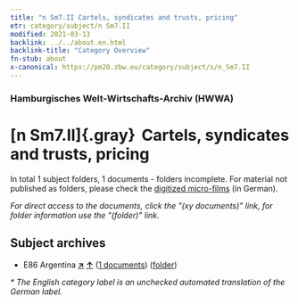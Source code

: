 ```yaml
---
title: "n Sm7.II Cartels, syndicates and trusts, pricing"
etr: category/subject/n Sm7.II
modified: 2021-03-13
backlink: ../../about.en.html
backlink-title: "Category Overview"
fn-stub: about
x-canonical: https://pm20.zbw.eu/category/subject/s/n_Sm7.II
---
```


### Hamburgisches Welt-Wirtschafts-Archiv (HWWA)
# [n Sm7.II]{.gray}&#8201; Cartels, syndicates and trusts, pricing&#160; 





In total 1 subject folders, 1 documents - folders incomplete.
For material not published as folders, please check the [digitized micro-films](/film/h1_sh.de.html) (in German).

_For direct access to the documents, click the "(xy documents)" link, for folder information use the "(folder)" link._

## Subject archives


- E86 Argentina [**&nearr;**](../../../geo/i/141692/about.en.html "Argentina (all folders)") [**&uarr;**](../../../geo/about.en.html#E86 "Country category system") (<a href="https://pm20.zbw.eu/dfgview/sh/141692,145788" title="about: Argentina : Cartels, syndicates and trusts, pricing" target="_blank">1 documents</a>) ([folder](../../../../folder/sh/1416xx/141692/1457xx/145788/about.en.html))


_* The English category label is an unchecked automated translation of the German label._

